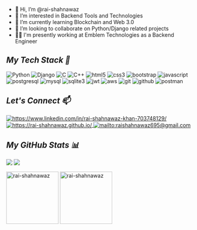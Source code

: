 - 👋 Hi, I’m @rai-shahnawaz
- 👀 I’m interested in Backend Tools and Technologies
- 🌱 I’m currently learning Blockchain and Web 3.0
- 💞️ I’m looking to collaborate on Python/Django related projects
- 🧑‍💻 I'm presently working at Emblem Technologies as a Backend Engineer 

<!----------------------------------- Tech Stack Section ------------------------------------>
<h2><i>My Tech Stack 🚀</i></h2>

 <p>
    <img src="https://img.shields.io/badge/Python-3776AB?style=for-the-badge&logo=python&logoColor=white" alt="Python" />
     <img src="https://img.shields.io/badge/Django-092E20?style=for-the-badge&logo=django&logoColor=white" alt="Django" />
    <img src="https://img.shields.io/badge/C-00599C?style=for-the-badge&logo=c&logoColor=white" alt="C" />
    <img src="https://img.shields.io/badge/C%2B%2B-00599C?style=for-the-badge&logo=c%2B%2B&logoColor=white" alt="C++" />
    <img src="https://img.shields.io/badge/HTML5-E34F26?style=for-the-badge&logo=html5&logoColor=white" alt="html5" />
    <img src="https://img.shields.io/badge/CSS3-1572B6?style=for-the-badge&logo=css3&logoColor=white" alt="css3" />
    <img src="https://img.shields.io/badge/Bootstrap-563D7C?style=for-the-badge&logo=bootstrap&logoColor=white" alt="bootstrap" />
    <img src="https://img.shields.io/badge/JavaScript-323330?style=for-the-badge&logo=javascript&logoColor=F7DF1E" alt="javascript" />
    <img src="https://img.shields.io/badge/postgres-%23316192.svg?&style=for-the-badge&logo=postgresql&logoColor=white" alt="postgresql" />
    <img src="https://img.shields.io/badge/mysql-%2300f.svg?&style=for-the-badge&logo=mysql&logoColor=white" alt="mysql" /> 
    <img src="https://img.shields.io/badge/SQLite-07405E?style=for-the-badge&logo=sqlite&logoColor=white" alt="sqlite3" />
     <img src="https://img.shields.io/badge/json%20web%20tokens-323330?style=for-the-badge&logo=json-web-tokens&logoColor=pink" alt="jwt" />
   <img src="https://img.shields.io/badge/Amazon_AWS-232F3E?style=for-the-badge&logo=amazon-aws&logoColor=white" alt="aws" />
 <img src="https://img.shields.io/badge/Git-f44d27?style=for-the-badge&logo=git&logoColor=white" alt="git" />
    <img src="https://img.shields.io/badge/GitHub-100000?style=for-the-badge&logo=github&logoColor=white" alt="github" />
    <img src="https://img.shields.io/badge/Postman-FF6C37?style=for-the-badge&logo=Postman&logoColor=white" alt="postman" />
    
</p>

<!----------------------------------- Let's Connect ------------------------------------>
<h2><i>Let's Connect 📫</i></h2>

<a href="https://www.linkedin.com/in/rai-shahnawaz-khan-703748129/">
   <img align="center" src="https://img.shields.io/badge/LinkedIn-0077B5?style=for-the-badge&logo=linkedin&logoColor=white" alt="https://www.linkedin.com/in/rai-shahnawaz-khan-703748129/" />
</a>
<a href="https://rai-shahnawaz.github.io/">
   <img align="center" src="https://img.shields.io/badge/Portfolio-18A303?style=for-the-badge&logo=ionic&logoColor=white" alt="https://rai-shahnawaz.github.io/" />
</a>
<a href="mailto:raishahnawaz695@gmail.com">
   <img align="center" src="https://img.shields.io/badge/Gmail-D14836?style=for-the-badge&logo=gmail&logoColor=white" alt="mailto:raishahnawaz695@gmail.com" />
</a>

<!----------------------------------- GitHub Stats Section  ------------------------------------>
<h2><i>My GitHub Stats 📊</i></h2>

![](https://komarev.com/ghpvc/?username=rai-shahnawaz&color=brightgreen)  ![](https://img.shields.io/github/followers/rai-shahnawaz?style=social)

<p>
    <img align="center" src="https://github-readme-stats.vercel.app/api?username=rai-shahnawaz&show_icons=true&include_all_commits=true&count_private=true&hide=issues,contribs&border_radius=0&locale=en&theme=dark" alt="rai-shahnawaz" height="139" />
    <img align="center" src="https://github-readme-stats.vercel.app/api/top-langs/?username=rai-shahnawaz&layout=compact&exclude_repo=Lybrate-Website-Clone-Version-2.0,Lybrate-Website-Clone,Adidas-Clone&hide=Shell&border_radius=0&theme=dark" alt="rai-shahnawaz" height="139" />
</p>
